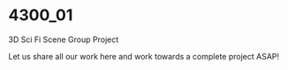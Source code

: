 # 4300_01


3D Sci Fi Scene Group Project

Let us share all our work here and work towards a complete project ASAP!